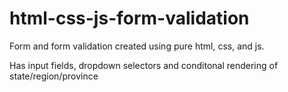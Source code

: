 # html-css-js-form-validation

Form and form validation created using pure html, css, and js.

Has input fields, dropdown selectors and conditonal rendering of state/region/province
